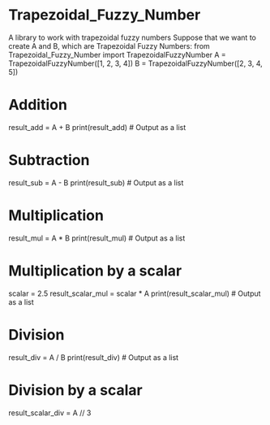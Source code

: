 # Trapezoidal_Fuzzy_Number
A library to work with trapezoidal fuzzy numbers
Suppose that we want to create A and B, which are Trapezoidal Fuzzy Numbers:
from Trapezoidal_Fuzzy_Number import TrapezoidalFuzzyNumber
A = TrapezoidalFuzzyNumber([1, 2, 3, 4])
B = TrapezoidalFuzzyNumber([2, 3, 4, 5])

# Addition
result_add = A + B
print(result_add)  # Output as a list

# Subtraction
result_sub = A - B
print(result_sub)  # Output as a list

# Multiplication
result_mul = A * B
print(result_mul)  # Output as a list

# Multiplication by a scalar
scalar = 2.5
result_scalar_mul = scalar * A
print(result_scalar_mul)  # Output as a list

# Division
result_div = A / B
print(result_div)  # Output as a list

# Division by a scalar
result_scalar_div = A // 3

